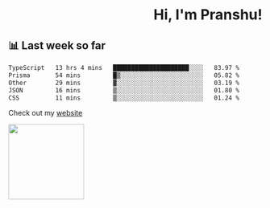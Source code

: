 <div align="right" >
   
   <H1>Hi, I'm Pranshu!</H1>

</div>

## 📊 Last week so far
<!--START_SECTION:waka-->

```txt
TypeScript   13 hrs 4 mins   █████████████████████░░░░   83.97 %
Prisma       54 mins         █▒░░░░░░░░░░░░░░░░░░░░░░░   05.82 %
Other        29 mins         ▓░░░░░░░░░░░░░░░░░░░░░░░░   03.19 %
JSON         16 mins         ▒░░░░░░░░░░░░░░░░░░░░░░░░   01.80 %
CSS          11 mins         ▒░░░░░░░░░░░░░░░░░░░░░░░░   01.24 %
```

<!--END_SECTION:waka-->

Check out my [website](https://pranshu05.vercel.app)

<img align="left" width="150" src="https://user-images.githubusercontent.com/70943732/209951571-93b7afe5-f523-4683-b725-5d94b287e94e.png">

